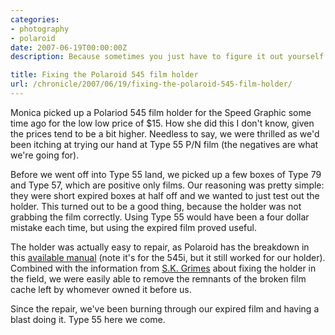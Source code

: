 ```yaml
---
categories:
- photography
- polaroid
date: 2007-06-19T00:00:00Z
description: Because sometimes you just have to figure it out yourself.

title: Fixing the Polaroid 545 film holder
url: /chronicle/2007/06/19/fixing-the-polaroid-545-film-holder/
---
```


Monica picked up a Polariod 545 film holder for the Speed Graphic some time ago for the low low price of $15.  How she did this I don't know, given the prices tend to be a bit higher.  Needless to say, we were thrilled as we'd been itching at trying our hand at Type 55 P/N film (the negatives are what we're going for).


Before we went off into Type 55 land, we picked up a few boxes of Type 79 and Type 57, which are positive only films.  Our reasoning was pretty simple: they were short expired boxes at half off and we wanted to just test out the holder.  This turned out to be a good thing, because the holder was not grabbing the film correctly.  Using Type 55 would have been a four dollar mistake each time, but using the expired film proved useful.


The holder was actually easy to repair, as Polaroid has the breakdown in this <a href="http://www.polaroid.com/service/userguides/photographic/545i_ug.pdf">available manual</a> (note it's for the 545i, but it still worked for our holder).  Combined with the information from <a href="http://www.skgrimes.com/about/545/index.htm">S.K. Grimes</a> about fixing the holder in the field, we were easily able to remove the remnants of the broken film cache left by whomever owned it before us.


Since the repair, we've been burning through our expired film and having a blast doing it.  Type 55 here we come.

